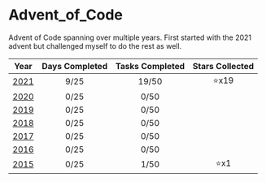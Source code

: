 # Advent_of_Code
Advent of Code spanning over multiple years. First started with the 2021 advent but challenged myself to do the rest as well.

| Year                   | Days Completed | Tasks Completed | Stars Collected |
| :--------------------: | :------------: | :-------------: | :-------------: |
| [2021](2021/README.md) | 9/25           | 19/50           | :star:x19       |
| [2020](2020/README.md) | 0/25           | 0/50            |  |
| [2019](2019/README.md) | 0/25           | 0/50            |  |
| [2018](2018/README.md) | 0/25           | 0/50            |  |
| [2017](2017/README.md) | 0/25           | 0/50            |  |
| [2016](2016/README.md) | 0/25           | 0/50            |  |
| [2015](2015/README.md) | 0/25           | 1/50            | :star:x1        |